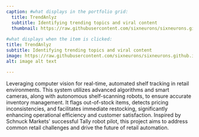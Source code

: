 ```yaml
---
caption: #what displays in the portfolio grid:
  title: TrendAnlyz
  subtitle: Identifying trending topics and viral content
  thumbnail: https://raw.githubusercontent.com/sixneurons/sixneurons.github.io/master/assets/img/portfolio/st%20(1).jpg
  
#what displays when the item is clicked:
title: TrendAnlyz
subtitle: Identifying trending topics and viral content
image: https://raw.githubusercontent.com/sixneurons/sixneurons.github.io/master/assets/img/portfolio/st%20(1).jpg
alt: image alt text

---
```


Leveraging computer vision for real-time, automated shelf tracking in retail environments. This system utilizes advanced algorithms and smart cameras, along with autonomous shelf-scanning robots, to ensure accurate inventory management. It flags out-of-stock items, detects pricing inconsistencies, and facilitates immediate restocking, significantly enhancing operational efficiency and customer satisfaction. Inspired by Schnuck Markets' successful Tally robot pilot, this project aims to address common retail challenges and drive the future of retail automation.
